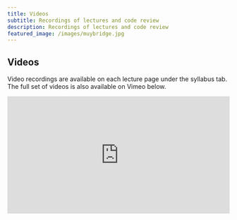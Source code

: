 ```yaml
---
title: Videos
subtitle: Recordings of lectures and code review 
description: Recordings of lectures and code review 
featured_image: /images/muybridge.jpg
---
```


## Videos 

Video recordings are available on each lecture page under the syllabus tab.  The full set of videos is also available on Vimeo below.

<div style='padding:52.84% 0 0 0;position:relative;'><iframe src='https://vimeo.com/showcase/6565319/embed' allowfullscreen frameborder='0' style='position:absolute;top:0;left:0;width:100%;height:100%;'></iframe></div>